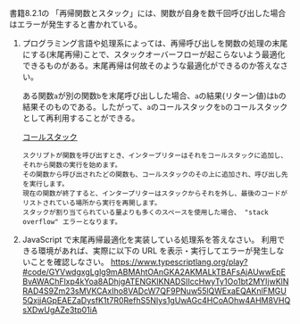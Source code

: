 書籍8.2.1の 「再帰関数とスタック」には、関数が自身を数千回呼び出した場合はエラーが発生すると書かれている。

1. プログラミング言語や処理系によっては、再帰呼び出しを関数の処理の末尾にする(末尾再帰)ことで、スタックオーバーフローが起こらないよう最適化できるものがある。末尾再帰は何故そのような最適化ができるのか答えなさい。

   ある関数`a`が別の関数`b`を末尾呼び出しした場合、`a`の結果(リターン値)は`b`の結果そのものである。したがって、`a`のコールスタックを`b`のコールスタックとして再利用することができる。

   [コールスタック](https://developer.mozilla.org/ja/docs/Glossary/Call_stack)

   ```
   スクリプトが関数を呼び出すとき、インタープリターはそれをコールスタックに追加し、それから関数の実行を始めます。
   その関数から呼び出されたどの関数も、コールスタックのその上に追加され、呼び出し先を実行します。
   現在の関数が終了すると、インタープリターはスタックからそれを外し、最後のコードがリストされている場所から実行を再開します。
   スタックが割り当てられている量よりも多くのスペースを使用した場合、 "stack overflow" エラーとなります。
   ```

1. JavaScript で末尾再帰最適化を実装している処理系を答えなさい。
   利用できる環境があれば、実際に以下の URL を表示・実行してエラーが発生しないことを確認しなさい。
   https://www.typescriptlang.org/play?#code/GYVwdgxgLglg9mABMAhtOAnGKA2AKMALkTBAFsAjAUwwEpEBvAWAChFlxp4kYoa8ADhjgATENGKlKNADSIIccHwyTy1Oo1bt2MYIjwKlNRAD4S9Zm23sMVKCAxIho8VADcW7QF9PNuw55lQWExaEQAKnlFMGU5QxjjAGpEAEZaDysfK1t7R0RefhS5NIys1gUwAGc4HCoAOhw4AHM8VHQsXDwUgAZe3tp01iA
